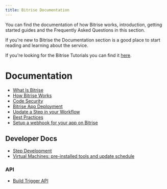```yaml
---
title: Bitrise Documentation
---
```


You can find the documentation of how Bitrise works,
introduction, getting started guides
and the Frequently Asked Questions in this section.

If you're new to Bitrise the Documentation section
is a good place to start reading and learning about the service.

If you're looking for the Bitrise Tutorials you can find
it [here](/tutorials/index.html).

# Documentation

* [What Is Bitrise](/docs/what-is-bitrise.html)
* [How Bitrise Works](/docs/how-bitrise-works.html)
* [Code Security](/docs/code-security.html)
* [Bitrise App Deployment](/docs/bitrise-app-deployment.html)
* [Update a Step in your Workflow](/docs/step-update.html)
* [Best Practices](/docs/best-practices.html)
* [Setup a webhook for your app on Bitrise](/docs/setup-webhook.html)

## Developer Docs

* [Step Development](/docs/step-dev.html)
* [Virtual Machines: pre-installed tools and update schedule](/docs/virtual-machine-updates.html)

### API

* [Build Trigger API](/docs/api/build-trigger-api.html)
